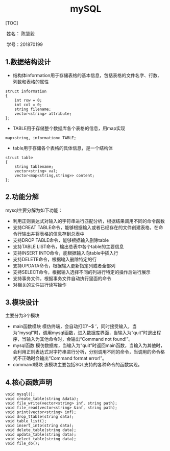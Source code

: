 # <center>mySQL</center>
[TOC]

​                                                                                                                            姓名： 陈慧毅

​                                                                                                                            学号：201870199
## 1.数据结构设计
+ 结构体information用于存储表格的基本信息，包括表格的文件名字、行数、列数和表格的属性
```
struct information
{
    int row = 0;
    int col = 0;
    string filename;
    vector<string> attribute;
};
```
+ TABLE用于存储整个数据库各个表格的信息，用map实现
```
map<string, information> TABLE;
```
+ table用于存储各个表格的具体信息，是一个结构体
```
struct table
{
    string tablename;
    vector<string> val;
    vector<map<string,string>> content;
};
```
## 2.功能分解
mysql主要分解为如下功能：
+ 利用正则表达式对输入的字符串进行匹配分析，根据结果调用不同的命令函数
+ 支持CREAT TABLE命令，能够根据输入或者已经存在的文件创建表格，在命令行输出并将表格的信息存到总表中
+ 支持DROP TABLE命令，能够根据输入删除table
+ 支持TABLE LIST命令，输出总表中各个table的主要信息
+ 支持INSERT INTO命令，能根据输入向table中插入行
+ 支持DELETE命令，根据输入删除特定的行
+ 支持UPDATA命令，根据输入更新指定列或者全部列
+ 支持SELECT命令，根据输入选择不同的列进行特定的操作后进行展示
+ 支持事务文件，根据事务文件自动执行里面的命令
+ 对相关的文件进行读写操作
## 3.模块设计
主要分为3个模块
+ main函数模块
模仿终端，会自动打印'~$ ’，同时接受输入，当为“mysql”时，调用mysql函数，进入数据库界面，当输入为“quit”时退出程序，当输入为其他命令时，会输出“Command not found!”。
+ mysql函数
模仿数据库，当输入为“quit”时返回main函数，当输入为其他时，会利用正则表达式对字符串进行分析，分别调用不同的命令，当调用的命令格式不正确时会输出“Command format error!”。
+ command模块
该模块主要包括SQL支持的各种命令的函数实现。

## 4.核心函数声明
```
void mysql();
void create_table(string &data);
void file_write(vector<string> inf, string path);
void file_read(vector<string> &inf, string path);
void print(vector<string> inf);
void drop_ttable(string data);
void table_list();
void insert_into(string data);
void delete_table(string data);
void updata_table(string data);
void select_table(string data);
void file_do();
```